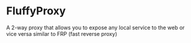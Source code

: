 # FluffyProxy

A 2-way proxy that allows you to expose any local service to the web or vice
versa similar to FRP (fast reverse proxy)

